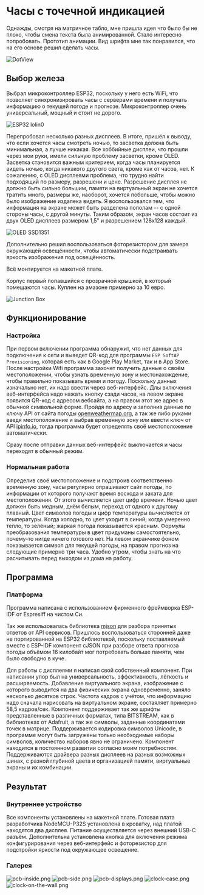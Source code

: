 #  Часы с точечной индикацией

Однажды, смотря на матричное табло, мне пришла идея что было бы не плохо, чтобы смена текста была анимированной. 
Стало интересно попробовать. Прототип анимации. Вид шрифта мне так понравился, что на его основе решил сделать
часы.

![DotView](dotview-320.gif)

## Выбор железа

Выбрал микроконтроллер ESP32, поскольку у него есть WiFi, что позволяет синхронизировать часы с серверами времени
и получать информацию о текущей погоде и прогнозе. Микроконтроллер очень универсальный, мощный и стоит не дорого.

![ESP32 lolin0](https://www.az-delivery.de/cdn/shop/products/esp32-lolin-lolin32-wifi-bluetooth-dev-kit-mikrocontroller-684175.jpg?v=1679400714&width=400)

Перепробовал несколько разных дисплеев. В итоге, пришёл к выводу, что если хочется часы смотреть ночью, то засветка 
должна быть минимальная, а лучше никакая. Все хоббийные дисплеи, что прошли через мои руки, имели сильную проблему 
засветки, кроме OLED. Засветка становится важным критерием, когда часы планируется видеть ночью, когда никакого 
другого света, кроме как от часов, нет. К сожалению, с OLED дисплеями проблема, что трудно найти подходящий по
размеру, разрешени и цене. Разрешение дисплея не должно быть сильно большим, памяти на виртуальный экран не
хочется тратить много, размеры же, наоборот, хочется побольше, чтобы можно было изображение издалека видеть.
Я воспользовался тем, что информация на экране может быть разделена пополам -- с одной стороны часы, с другой минуты.
Таким образом, экран часов состоит из двух OLED дисплеев размером 1,5" и разрешением 128х128 каждый. 

![OLED SSD1351](https://m.media-amazon.com/images/I/61tp4yL59+L._AC_SX679_.jpg)

Дополнительно решил воспользоваться фоторезистором для замера окружающей освещённости, чтобы автоматически
подстраивать яркость изображения под освещённость.

Всё монтируется на макетной плате.

Корпус первый попавшийся с прозрачной крышкой, в который помещаются часы. Куплен на амазоне примерно за 10 евро.

![Junction Box](https://m.media-amazon.com/images/I/51WUj53rYDL._AC_UF894,1000_QL80_.jpg)

## Функционирование

### Настройка

При первом включении программа обнаружит, что нет данных для подключения к сети и выведет QR-код для программы
`ESP SoftAP Provisioning`, которая есть как в Google Play Market, так и в App Store. После настройки Wifi
программа захочет получить данные о своём местоположении, чтобы узнать временную зону и местонахождение,
чтобы правильно показывать время и погоду. Поскольку данных изначально нет, их надо ввести через веб-интерфейс.
Длы включения веб-интерфейса надо нажать кнопку сзади часов, на левом экране появится QR-код с адресом вебсайта,
а на правом этот же адрес в обычной символьной форме. Пройдя по адресу и заполнив данные по ключу API от сайта
погоды [openweathermap.org](https://openweathermap.org/api), а так же либо руками введя местоположение и выбрав временную зону или ввести ключ
от API [ipinfo.io](https://ipinfo.io), тогда программа будет определять своё местоположение автоматически. 

Сразу после отправки данных веб-интерфейс выключается и часы переходят в обычный режим. 

### Нормальная работа

Определив своё местоположение и подстроив соответственно временную зону, часы регулярно опрашивают сайт погоды,
по информации от которого получают время восхода и заката для местоположения. От этого вычисляется цвет цифр времени.
Ночью цвет должен быть медным, днём белым, переход от одного к другому плавный. Цвет символов погоды и цифр температуры
вычисляется от температуры. Когда холодно, то цвет уходит в синий; когда умеренно тепло, то зелёный; жаркая погода 
показывается красным. Формулы преобразования температуры в цвет придуманы самостоятельно, почему-то нигде ничего
готового нет. На левом экранчике фоном показывается символ для текущей погоды, на правом прогноз на следующие
примерно три часа. Удобно утром, чтобы знать на что расчитывать перед выходом из дома на работу.

## Программа

### Платформа

Программа написана с использованием фирменного фреймворка ESP-IDF от Espresiff на чистом Си. 

Так же использовалась библиотека [mjson](https://github.com/cesanta/mjson) для разбора принятых ответов от API сервисов. 
Пришлось воспользоваться сторонней даже не портированной на ESP32 библиотекой, поскольку поставляемый вместе с ESP-IDF 
компонент cJSON при разборе ответа прогноза погоды объёмом 16 килобайт мог потребовать больше памяти, чем было свободно в куче.

Для работы с дисплеями я написал свой собственный компонент. При написании упор был на универсальность, эффективность,
лёгкость и расширяемость. Добавление виртуального экрана, изображение с которого выводится на два физических экрана 
одновременно, заняло несколько десятков строк. Частота кадров с учётом, что информацию надо сначала нарисовать на 
виртуальном экране, состаяляет примерно 58,5 кадров/сек. Компонент поддерживает так же шрифты представленные в различных
форматах, типа BITSTREAM, как в библиотеках от Adafruit, а так же символы, заданные координатами точек в матрице. 
Поддерживается кодировка символов Unicode, в программе могут быть загружены только необходимые наборы символов, 
количество наборов явно не ограничено. Компонент находится в постоянном развитии согласно моим потребностям. 
Поддерживаются драйвера разных дисплеев на разных возможных шинах, с разной глубиной цвета и организацией памяти,
виртуальные экраны и их комбинации.

## Результат

### Внутреннее устройство

Все компоненты установлены на макетной плате. Готовая плата разработчика NodeMCU-P32S установлена в кроватку,
над платой находятся два дисплея. Питание осуществляется через внешний USB-C разъём. Дополнительна установлена
кнопка для включения режима конфигурирования через веб-интерфейс и фоторезистор для подстройки яркости под
окружающее освещение. 

### Галерея

![pcb-inside.png](pcb-inside.png)
![pcb-side.png](pcb-side.png)
![pcb-displays.png](pcb-displays.png)
![clock-case.png](clock-case.png)
![clock-on-the-wall.png](clock-on-the-wall.png)


